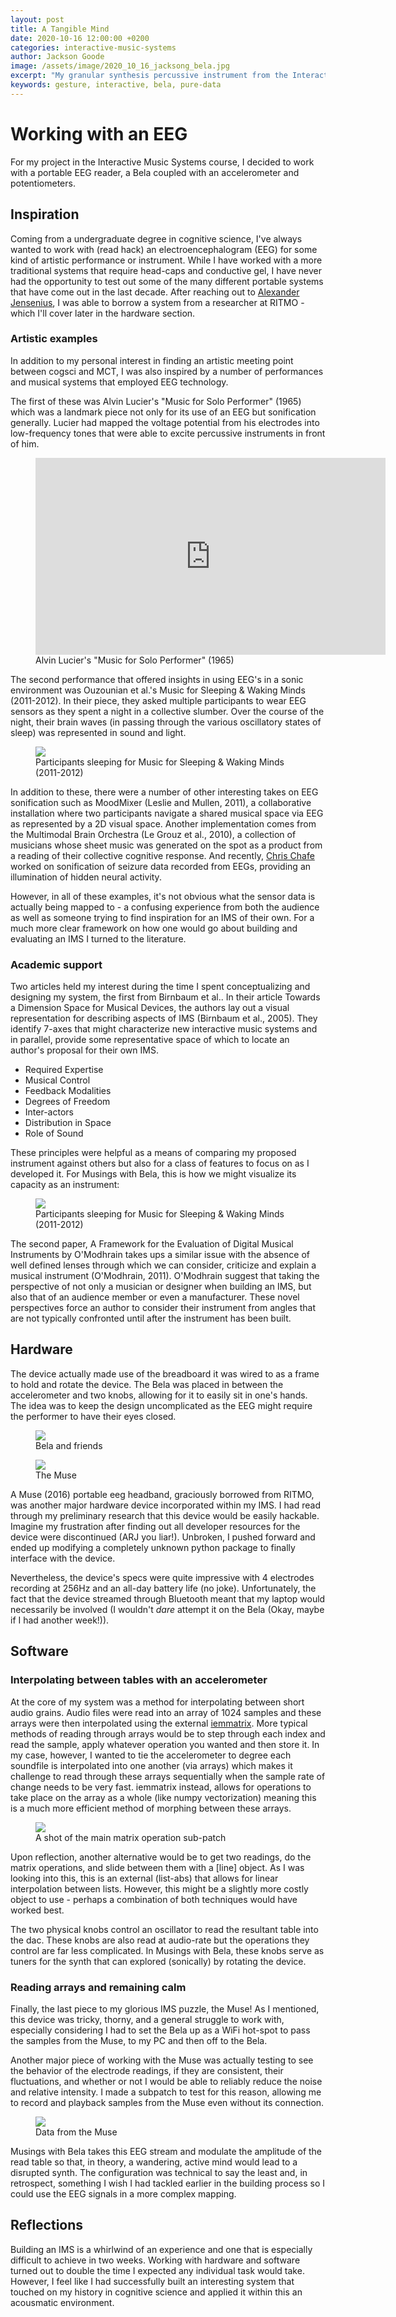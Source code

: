 ```yaml
---
layout: post
title: A Tangible Mind
date: 2020-10-16 12:00:00 +0200
categories: interactive-music-systems
author: Jackson Goode
image: /assets/image/2020_10_16_jacksong_bela.jpg
excerpt: "My granular synthesis percussive instrument from the Interactive Music Systems course."
keywords: gesture, interactive, bela, pure-data
---
```


# Working with an EEG

For my project in the Interactive Music Systems course, I decided to work with a portable EEG reader, a Bela coupled with an accelerometer and potentiometers.


## Inspiration

Coming from a undergraduate degree in cognitive science, I've always wanted to work with (read hack) an electroencephalogram (EEG) for some kind of artistic performance or instrument. While I have worked with a more traditional systems that require head-caps and conductive gel, I have never had the opportunity to test out some of the many different portable systems that have come out in the last decade. After reaching out to [Alexander Jensenius](arj.no), I was able to borrow a system from a researcher at RITMO - which I'll cover later in the hardware section.

### Artistic examples

In addition to my personal interest in finding an artistic meeting point between cogsci and MCT, I was also inspired by a number of performances and musical systems that employed EEG technology.

The first of these was Alvin Lucier's "Music for Solo Performer" (1965) which was a landmark piece not only for its use of an EEG but sonification generally. Lucier had mapped the voltage potential from his electrodes into low-frequency tones that were able to excite percussive instruments in front of him.

<figure>
    <iframe width="560" height="315" src="https://www.youtube-nocookie.com/embed/bIPU2ynqy2Y" frameborder="0" allow="accelerometer; autoplay; clipboard-write; encrypted-media; gyroscope; picture-in-picture" allowfullscreen></iframe>
    <figcaption>Alvin Lucier's "Music for Solo Performer" (1965)</figcaption>
</figure>

The second performance that offered insights in using EEG's in a sonic environment was Ouzounian et al.'s Music for Sleeping & Waking Minds (2011-2012). In their piece, they asked multiple participants to wear EEG sensors as they spent a night in a collective slumber. Over the course of the night, their brain waves (in passing through the various oscillatory states of sleep) was represented in sound and light.

<figure>
    <img src="/assets/image/2020_10_16_jacksong_eeg_dream.jpg">
    <figcaption>Participants sleeping for Music for Sleeping & Waking Minds (2011-2012)</figcaption>
</figure>

In addition to these, there were a number of other interesting takes on EEG sonification such as MoodMixer (Leslie and Mullen, 2011), a collaborative installation where two participants navigate a shared musical space via EEG as represented by a 2D visual space. Another implementation comes from the Multimodal Brain Orchestra (Le Grouz et al., 2010), a collection of musicians whose sheet music was generated on the spot as a product from a reading of their collective cognitive response. And recently, [Chris Chafe](https://www.youtube.com/watch?v=n0T2uB-GLc8) worked on sonification of seizure data recorded from EEGs, providing an illumination of hidden neural activity.  

However, in all of these examples, it's not obvious what the sensor data is actually being mapped to - a confusing experience from both the audience as well as someone trying to find inspiration for an IMS of their own. For a much more clear framework on how one would go about building and evaluating an IMS I turned to the literature.

### Academic support

Two articles held my interest during the time I spent conceptualizing and designing my system, the first from Birnbaum et al.. In their article Towards a Dimension Space for Musical Devices, the authors lay out a visual representation for describing aspects of IMS (Birnbaum et al., 2005). They identify 7-axes that might characterize new interactive music systems and in parallel, provide some representative space of which to locate an author's proposal for their own IMS.

- Required Expertise
- Musical Control
- Feedback Modalities
- Degrees of Freedom
- Inter-actors
- Distribution in Space
- Role of Sound

These principles were helpful as a means of comparing my proposed instrument against others but also for a class of features to focus on as I developed it. For Musings with Bela, this is how we might visualize its capacity as an instrument:

<figure>
    <img src="/assets/image/2020_10_16_jacksong_musings_dim_space.png">
    <figcaption> Participants sleeping for Music for Sleeping & Waking Minds (2011-2012)</figcaption>
</figure>

The second paper, A Framework for the Evaluation of Digital Musical Instruments by O'Modhrain takes ups a similar issue with the absence of well defined lenses through which we can consider, criticize and explain a musical instrument (O'Modhrain, 2011). O'Modhrain suggest that taking the perspective of not only a musician or designer when building an IMS, but also that of an audience member or even a manufacturer. These novel perspectives force an author to consider their instrument from angles that are not typically confronted until after the instrument has been built.

## Hardware

The device actually made use of the breadboard it was wired to as a frame to hold and rotate the device. The Bela was placed in between the accelerometer and two knobs, allowing for it to easily sit in one's hands. The idea was to keep the design uncomplicated as the EEG might require the performer to have their eyes closed.

<figure>
    <img src="/assets/image/2020_10_16_jacksong_bela.jpg">
    <figcaption>Bela and friends</figcaption>
</figure>

<figure>
    <img src="/assets/image/2020_10_16_jacksong_muse.jpg">
    <figcaption>The Muse</figcaption>
</figure>

A Muse (2016) portable eeg headband, graciously borrowed from RITMO, was another major hardware device incorporated within my IMS. I had read through my preliminary research that this device would be easily hackable. Imagine my frustration after finding out all developer resources for the device were discontinued (ARJ you liar!). Unbroken, I pushed forward and ended up modifying a completely unknown python package to finally interface with the device.

Nevertheless, the device's specs were quite impressive with 4 electrodes recording at 256Hz and an all-day battery life (no joke). Unfortunately, the fact that the device streamed through Bluetooth meant that my laptop would necessarily be involved (I wouldn't _dare_ attempt it on the Bela (Okay, maybe if I had another week!)).

## Software

### Interpolating between tables with an accelerometer

At the core of my system was a method for interpolating between short audio grains. Audio files were read into an array of 1024 samples and these arrays were then interpolated using the external [iemmatrix](). More typical methods of reading through arrays would be to step through each index and read the sample, apply whatever operation you wanted and then store it. In my case, however, I wanted to tie the accelerometer to degree each soundfile is interpolated into one another (via arrays) which makes it challenge to read through these arrays sequentially when the sample rate of change needs to be very fast. iemmatrix instead, allows for operations to take place on the array as a whole (like numpy vectorization) meaning this is a much more efficient method of morphing between these arrays.

<figure>
    <img src="/assets/image/2020_10_16_jacksong_intrp.png">
    <figcaption>A shot of the main matrix operation sub-patch</figcaption>
</figure>

Upon reflection, another alternative would be to get two readings, do the matrix operations, and slide between them with a [line] object. As I was looking into this, this is an external (list-abs) that allows for linear interpolation between lists. However, this might be a slightly more costly object to use - perhaps a combination of both techniques would have worked best.

The two physical knobs control an oscillator to read the resultant table into the dac. These knobs are also read at audio-rate but the operations they control are far less complicated. In Musings with Bela, these knobs serve as tuners for the synth that can explored (sonically) by rotating the device.

### Reading arrays and remaining calm

Finally, the last piece to my glorious IMS puzzle, the Muse! As I mentioned, this device was tricky, thorny, and a general struggle to work with, especially considering I had to set the Bela up as a WiFi hot-spot to pass the samples from the Muse, to my PC and then off to the Bela.

Another major piece of working with the Muse was actually testing to see the behavior of the electrode readings, if they are consistent, their fluctuations, and whether or not I would be able to reliably reduce the noise and relative intensity. I made a subpatch to test for this reason, allowing me to record and playback samples from the Muse even without its connection.

<figure>
    <img src="/assets/image/2020_10_16_jacksong_pd_eeg.webp">
    <figcaption>Data from the Muse</figcaption>
</figure>

Musings with Bela takes this EEG stream and modulate the amplitude of the read table so that, in theory, a wandering, active mind would lead to a disrupted synth. The configuration was technical to say the least and, in retrospect, something I wish I had tackled earlier in the building process so I could use the EEG signals in a more complex mapping.

## Reflections

Building an IMS is a whirlwind of an experience and one that is especially difficult to achieve in two weeks. Working with hardware and software turned out to double the time I expected any individual task would take. However, I feel like I had successfully built an interesting system that touched on my history in cognitive science and applied it within this an acousmatic environment. 

